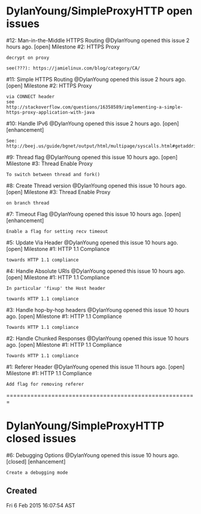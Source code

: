 # DylanYoung/SimpleProxyHTTP open issues
#12: Man-in-the-Middle HTTPS Routing
@DylanYoung opened this issue 2 hours ago.  [open] 
Milestone #2: HTTPS Proxy 

    decrypt on proxy
    
    see(???): https://jamielinux.com/blog/category/CA/


#11: Simple HTTPS Routing
@DylanYoung opened this issue 2 hours ago.  [open] 
Milestone #2: HTTPS Proxy 

    via CONNECT header
    see 
    http://stackoverflow.com/questions/16358589/implementing-a-simple-https-proxy-application-with-java


#10: Handle IPv6
@DylanYoung opened this issue 2 hours ago.  [open] 
[enhancement]

    See: 
    http://beej.us/guide/bgnet/output/html/multipage/syscalls.html#getaddrinfo


#9: Thread flag
@DylanYoung opened this issue 10 hours ago.  [open] 
Milestone #3: Thread Enable Proxy

    To switch between thread and fork()


#8: Create Thread version
@DylanYoung opened this issue 10 hours ago.  [open] 
Milestone #3: Thread Enable Proxy

    on branch thread


#7: Timeout Flag
@DylanYoung opened this issue 10 hours ago.  [open] 
[enhancement]

    Enable a flag for setting recv timeout


#5: Update Via Header
@DylanYoung opened this issue 10 hours ago.  [open] 
Milestone #1: HTTP 1.1 Compliance

    towards HTTP 1.1 compliance


#4: Handle Absolute URIs
@DylanYoung opened this issue 10 hours ago.  [open] 
Milestone #1: HTTP 1.1 Compliance

    In particular 'fixup' the Host header
    
    towards HTTP 1.1 compliance


#3: Handle hop-by-hop headers
@DylanYoung opened this issue 10 hours ago.  [open] 
Milestone #1: HTTP 1.1 Compliance

    Towards HTTP 1.1 compliance


#2: Handle Chunked Responses
@DylanYoung opened this issue 10 hours ago.  [open] 
Milestone #1: HTTP 1.1 Compliance

    Towards HTTP 1.1 compliance


#1: Referer Header
@DylanYoung opened this issue 11 hours ago.  [open] 
Milestone #1: HTTP 1.1 Compliance

    Add flag for removing referer

=======================================================
# DylanYoung/SimpleProxyHTTP closed issues
#6: Debugging Options
@DylanYoung opened this issue 10 hours ago.  [closed] 
[enhancement]

    Create a debugging mode

Created
-------
Fri  6 Feb 2015 16:07:54 AST
